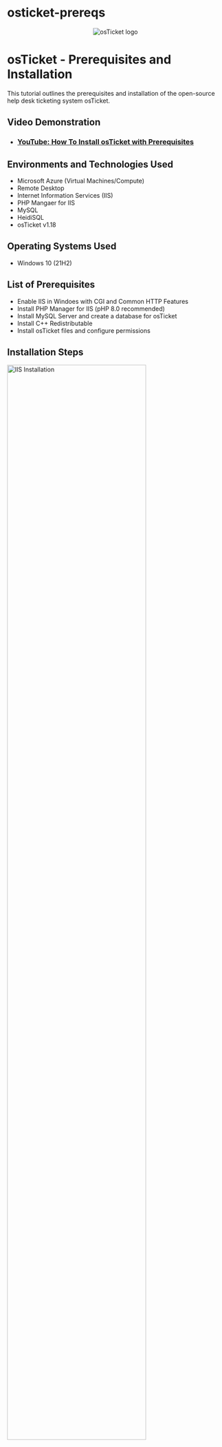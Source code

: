 # osticket-prereqs
<p align="center">
<img src="https://i.imgur.com/Clzj7Xs.png" alt="osTicket logo"/>
</p>

<h1>osTicket - Prerequisites and Installation</h1>
This tutorial outlines the prerequisites and installation of the open-source help desk ticketing system osTicket.<br />


<h2>Video Demonstration</h2>

- ### [YouTube: How To Install osTicket with Prerequisites](https://www.youtube.com)

<h2>Environments and Technologies Used</h2>

- Microsoft Azure (Virtual Machines/Compute)
- Remote Desktop
- Internet Information Services (IIS)
- PHP Mangaer for IIS
- MySQL 
- HeidiSQL
- osTicket v1.18

<h2>Operating Systems Used </h2>

- Windows 10</b> (21H2)

<h2>List of Prerequisites</h2>

- Enable IIS in Windoes with CGI and Common HTTP Features
- Install PHP Manager for IIS (pHP 8.0 recommended)
- Install MySQL Server and create a database for osTicket
- Install C++ Redistributable
- Install osTicket files and configure permissions

<h2>Installation Steps</h2>

<p>
<img src="https://i.imgur.com/tmP4oED.png" height="80%" width="80%" alt="IIS Installation"/>
</p>
<p>
<ol> 
<li>Launch Azure Portal and create a Windows 10 Virtual machine</li>
<li>Connect to the VM via Remote Desktop Connetion</li>
<li>Enable IIS in Windows Features (Add roles and Features)</li>
<li>Install Web Platform Installer to add required componets</li>
</ol>
</p>
<br />

<p>
<img src="https://i.imgur.com/5C3JtXJ.png" height="80%" width="80%" alt="PHP Installation"/>
</p>
<p>
  <ol start="5">
<li>Download and install PHP Manager for IIS</li>
<li>Download PHP 8.0 and unzip to C:\PHP</li>
<li>Configure IIS to use PHP by registering the PHP verison </li>
<li>Install MySQL Server and create a database named 'osticket'</li>
</p>
<br />

<p>
<<img src="https://i.imgur.com/8QnYdQl.png" height="80%" width="80%" alt="osTicket Installation"/>
</p>
<p>
  <ol start="9">
<li>Download osTicket from the offical website</li>
<li>Extract and copy the "upload" folder to c:\inetpub\wwwroot, renaming it to "osticket"</li>
<li>Complete the osTicket web installer by configuring database settings</li>
<li>Clean up by deleting the setup folder and setting config permissions'</li>
  </ol>
</p>
<br />
